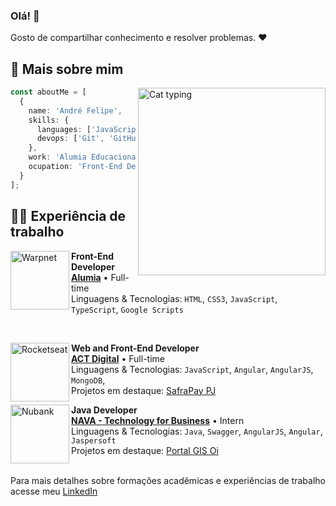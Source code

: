 ### Olá! 👋

Gosto de compartilhar conhecimento e resolver problemas. ❤️

## 📂 Mais sobre mim

<img align="right" width="300" src="https://i.pinimg.com/originals/e4/26/70/e426702edf874b181aced1e2fa5c6cde.gif" alt="Cat typing"/>



```ts
const aboutMe = [
  {
    name: 'André Felipe',
    skills: {
      languages: ['JavaScript', 'TypeScript', 'Java', 'React'],
      devops: ['Git', 'GitHub']
    },
    work: 'Alumia Educacional',
    ocupation: 'Front-End Developer'
  }
];
```

## 👨‍💻 Experiência de trabalho
[<img align="left" height="94px" width="94px" alt="Warpnet" src="https://carreiras.alumia.online/wp-content/uploads/2022/04/logo-alumia-branco-1.svg"/>](https://www.spacex.com/)

**Front-End Developer** \
[**Alumia**](https://alumia.online//) • Full-time \
Linguagens & Tecnologias: `HTML`, `CSS3`, `JavaScript`, `TypeScript`, `Google Scripts`

<br/>

[<img align="left" height="94px" width="94px" alt="Rocketseat" src="https://actdigital.com/wp-content/uploads/2020/11/logo-act.png"/>](https://rocketseat.com.br/)

**Web and Front-End Developer** \
[**ACT Digital**](https://actdigital.com/pt/) • Full-time \
Linguagens & Tecnologias: `JavaScript`, `Angular`, `AngularJS`, `MongoDB`,\
Projetos em destaque: [SafraPay PJ](https://www.safra.com.br/pessoa-juridica.htm)
<br/>



[<img align="left" height="94px" width="94px" alt="Nubank" src="https://www.nava.com.br/wp-content/uploads/2020/06/nava_topo.svg"/>](https://www.nava.com.br/pt/)

**Java Developer** \
[**NAVA - Technology for Business**](https://www.nava.com.br/pt/) • Intern \
Linguagens & Tecnologias: `Java`, `Swagger`, `AngularJS`, `Angular`, `Jaspersoft` \
Projetos em destaque: [Portal GIS Oi](https://gestaointegrada.oi.net.br/)
<br/>
<br/>

Para mais detalhes sobre formações acadêmicas e experiências de trabalho acesse meu [LinkedIn](https://www.linkedin.com/in/adrfelipe/)


